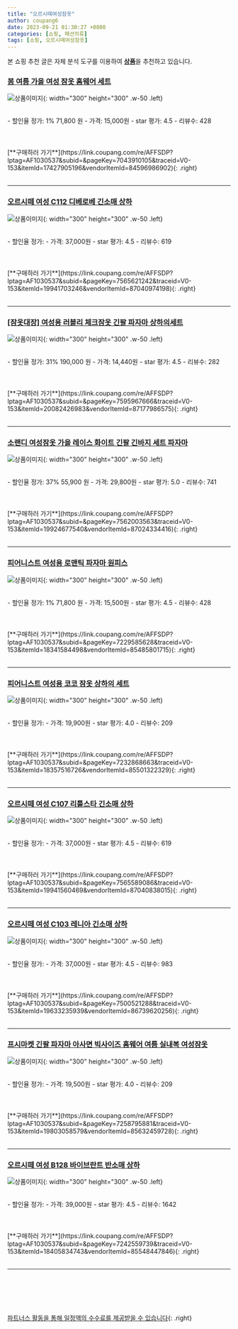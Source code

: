 ```yaml
---
title: "오르시떼여성잠옷"
author: coupang6
date: 2023-09-21 01:30:27 +0800
categories: [쇼핑, 패션의류]
tags: [쇼핑, 오르시떼여성잠옷]
---
```


본 쇼핑 추천 글은 자체 분석 도구를 이용하여 [**상품**](https://link.coupang.com/a/bao1ui)을 추천하고 있습니다.

### [봄 여름 가을 여성 잠옷 홈웨어 세트](https://link.coupang.com/re/AFFSDP?lptag=AF1030537&subid=&pageKey=7043910105&traceid=V0-153&itemId=17427905196&vendorItemId=84596986902)

![상품이미지](https://thumbnail9.coupangcdn.com/thumbnails/remote/230x230ex/image/vendor_inventory/73b3/08de695801fb901e6572bf4f82c7943031d130d66efa6a317fa137af17a7.jpg){: width="300" height="300" .w-50 .left}


<br>
- 할인율 정가: 1%  71,800   원
- 가격: 15,000원
- star 평가: 4.5
- 리뷰수: 428
<br>
<br>
<br>
<br>
[**구매하러 가기**](https://link.coupang.com/re/AFFSDP?lptag=AF1030537&subid=&pageKey=7043910105&traceid=V0-153&itemId=17427905196&vendorItemId=84596986902){: .right}
<br>
<br>

---

### [오르시떼 여성 C112 디베로베 긴소매 상하](https://link.coupang.com/re/AFFSDP?lptag=AF1030537&subid=&pageKey=7565621242&traceid=V0-153&itemId=19941703246&vendorItemId=87040974198)

![상품이미지](https://thumbnail10.coupangcdn.com/thumbnails/remote/230x230ex/image/vendor_inventory/1a34/2232bf29df8833b169e6c685744dec93ef6549ca6eacb074f5b0e9e1f20c.jpg){: width="300" height="300" .w-50 .left}


<br>
- 할인율 정가: 
- 가격: 37,000원
- star 평가: 4.5
- 리뷰수: 619
<br>
<br>
<br>
<br>
[**구매하러 가기**](https://link.coupang.com/re/AFFSDP?lptag=AF1030537&subid=&pageKey=7565621242&traceid=V0-153&itemId=19941703246&vendorItemId=87040974198){: .right}
<br>
<br>

---

### [[잠옷대장] 여성용 러블리 체크잠옷 긴팔 파자마 상하의세트](https://link.coupang.com/re/AFFSDP?lptag=AF1030537&subid=&pageKey=7595967666&traceid=V0-153&itemId=20082426983&vendorItemId=87177986575)

![상품이미지](https://thumbnail8.coupangcdn.com/thumbnails/remote/230x230ex/image/vendor_inventory/5d48/861993ddf709316342ed11f75e062abc9129d6d727cdc7bdfcb8a079447c.jpg){: width="300" height="300" .w-50 .left}


<br>
- 할인율 정가: 31%  190,000   원
- 가격: 14,440원
- star 평가: 4.5
- 리뷰수: 282
<br>
<br>
<br>
<br>
[**구매하러 가기**](https://link.coupang.com/re/AFFSDP?lptag=AF1030537&subid=&pageKey=7595967666&traceid=V0-153&itemId=20082426983&vendorItemId=87177986575){: .right}
<br>
<br>

---

### [소랜디 여성잠옷 가을 레이스 화이트 긴팔 긴바지 세트 파자마](https://link.coupang.com/re/AFFSDP?lptag=AF1030537&subid=&pageKey=7562003563&traceid=V0-153&itemId=19924677540&vendorItemId=87024334416)

![상품이미지](https://thumbnail10.coupangcdn.com/thumbnails/remote/230x230ex/image/vendor_inventory/7699/0659e28d5dcfcbc72727497aa10fd577cc15269ecfc66fd17bd0063f620e.png){: width="300" height="300" .w-50 .left}


<br>
- 할인율 정가: 37%  55,900   원
- 가격: 29,800원
- star 평가: 5.0
- 리뷰수: 741
<br>
<br>
<br>
<br>
[**구매하러 가기**](https://link.coupang.com/re/AFFSDP?lptag=AF1030537&subid=&pageKey=7562003563&traceid=V0-153&itemId=19924677540&vendorItemId=87024334416){: .right}
<br>
<br>

---

### [피어니스트 여성용 로맨틱 파자마 원피스](https://link.coupang.com/re/AFFSDP?lptag=AF1030537&subid=&pageKey=7229585628&traceid=V0-153&itemId=18341584498&vendorItemId=85485801715)

![상품이미지](https://thumbnail7.coupangcdn.com/thumbnails/remote/230x230ex/image/rs_quotation_api/lulqzmad/cd9d9ce9981649708b4cb4a3abcf4cec.jpg){: width="300" height="300" .w-50 .left}


<br>
- 할인율 정가: 1%  71,800   원
- 가격: 15,500원
- star 평가: 4.5
- 리뷰수: 428
<br>
<br>
<br>
<br>
[**구매하러 가기**](https://link.coupang.com/re/AFFSDP?lptag=AF1030537&subid=&pageKey=7229585628&traceid=V0-153&itemId=18341584498&vendorItemId=85485801715){: .right}
<br>
<br>

---

### [피어니스트 여성용 코코 잠옷 상하의 세트](https://link.coupang.com/re/AFFSDP?lptag=AF1030537&subid=&pageKey=7232868663&traceid=V0-153&itemId=18357516726&vendorItemId=85501322329)

![상품이미지](https://thumbnail7.coupangcdn.com/thumbnails/remote/230x230ex/image/rs_quotation_api/8u4j9rmz/41bbbaece7184943993f1593e6665a24.jpg){: width="300" height="300" .w-50 .left}


<br>
- 할인율 정가: 
- 가격: 19,900원
- star 평가: 4.0
- 리뷰수: 209
<br>
<br>
<br>
<br>
[**구매하러 가기**](https://link.coupang.com/re/AFFSDP?lptag=AF1030537&subid=&pageKey=7232868663&traceid=V0-153&itemId=18357516726&vendorItemId=85501322329){: .right}
<br>
<br>

---

### [오르시떼 여성 C107 리틀스타 긴소매 상하](https://link.coupang.com/re/AFFSDP?lptag=AF1030537&subid=&pageKey=7565589086&traceid=V0-153&itemId=19941560469&vendorItemId=87040838015)

![상품이미지](https://thumbnail9.coupangcdn.com/thumbnails/remote/230x230ex/image/vendor_inventory/25dd/d144ad72d127174d16104737e91a3bdfbe340a95ae9d4ff8419f3a32bd62.jpg){: width="300" height="300" .w-50 .left}


<br>
- 할인율 정가: 
- 가격: 37,000원
- star 평가: 4.5
- 리뷰수: 619
<br>
<br>
<br>
<br>
[**구매하러 가기**](https://link.coupang.com/re/AFFSDP?lptag=AF1030537&subid=&pageKey=7565589086&traceid=V0-153&itemId=19941560469&vendorItemId=87040838015){: .right}
<br>
<br>

---

### [오르시떼 여성 C103 레니아 긴소매 상하](https://link.coupang.com/re/AFFSDP?lptag=AF1030537&subid=&pageKey=7500521288&traceid=V0-153&itemId=19633235939&vendorItemId=86739620256)

![상품이미지](https://thumbnail6.coupangcdn.com/thumbnails/remote/230x230ex/image/vendor_inventory/3c04/e59fe2930adb61ae538d47f79157673d1c21288b366520d1e4069e026fc3.jpg){: width="300" height="300" .w-50 .left}


<br>
- 할인율 정가: 
- 가격: 37,000원
- star 평가: 4.5
- 리뷰수: 983
<br>
<br>
<br>
<br>
[**구매하러 가기**](https://link.coupang.com/re/AFFSDP?lptag=AF1030537&subid=&pageKey=7500521288&traceid=V0-153&itemId=19633235939&vendorItemId=86739620256){: .right}
<br>
<br>

---

### [프시마켓 긴팔 파자마 아사면 빅사이즈 홈웨어 여름 실내복 여성잠옷](https://link.coupang.com/re/AFFSDP?lptag=AF1030537&subid=&pageKey=7258795881&traceid=V0-153&itemId=19803058579&vendorItemId=85632459728)

![상품이미지](https://thumbnail9.coupangcdn.com/thumbnails/remote/230x230ex/image/vendor_inventory/289f/9cde1d4a784fb6743051b07564920b55ef2af4fb0488ce7015eca5083afa.png){: width="300" height="300" .w-50 .left}


<br>
- 할인율 정가: 
- 가격: 19,500원
- star 평가: 4.0
- 리뷰수: 209
<br>
<br>
<br>
<br>
[**구매하러 가기**](https://link.coupang.com/re/AFFSDP?lptag=AF1030537&subid=&pageKey=7258795881&traceid=V0-153&itemId=19803058579&vendorItemId=85632459728){: .right}
<br>
<br>

---

### [오르시떼 여성 B128 바이브란트 반소매 상하](https://link.coupang.com/re/AFFSDP?lptag=AF1030537&subid=&pageKey=7242559739&traceid=V0-153&itemId=18405834743&vendorItemId=85548447846)

![상품이미지](https://thumbnail6.coupangcdn.com/thumbnails/remote/230x230ex/image/vendor_inventory/b3e3/db95d8945831d1df5697396fbe29245f5d7cb40b86ee930332b4a85b37d2.jpg){: width="300" height="300" .w-50 .left}


<br>
- 할인율 정가: 
- 가격: 39,000원
- star 평가: 4.5
- 리뷰수: 1642
<br>
<br>
<br>
<br>
[**구매하러 가기**](https://link.coupang.com/re/AFFSDP?lptag=AF1030537&subid=&pageKey=7242559739&traceid=V0-153&itemId=18405834743&vendorItemId=85548447846){: .right}
<br>
<br>

---
<br><br><br><br><br> [파트너스 활동을 통해 일정액의 수수료를 제공받을 수 있습니다](https://link.coupang.com/a/bao1ui){: .right}
